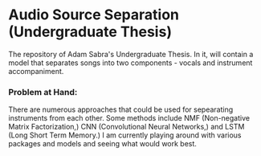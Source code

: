 # Audio Source Separation (Undergraduate Thesis)
 The repository of Adam Sabra's Undergraduate Thesis. In it, will contain a model that separates songs into two components - vocals and instrument accompaniment.
 
### Problem at Hand:
There are numerous approaches that could be used for sepearating instruments from each other. Some methods include NMF (Non-negative Matrix Factorization,) CNN (Convolutional Neural Networks,) and LSTM (Long Short Term Memory.) I am currently playing around with various packages and models and seeing what would work best.
